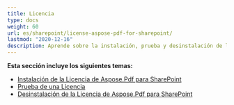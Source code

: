 ```yaml
---
title: Licencia
type: docs
weight: 60
url: es/sharepoint/license-aspose-pdf-for-sharepoint/
lastmod: "2020-12-16"
description: Aprende sobre la instalación, prueba y desinstalación de la licencia PDF SharePoint API.
---
```


**Esta sección incluye los siguientes temas:**
- [Instalación de la Licencia de Aspose.Pdf para SharePoint](/pdf/sharepoint/installing-aspose-pdf-for-sharepoint-license/)
- [Prueba de una Licencia](/pdf/sharepoint/testing-a-license/)
- [Desinstalación de la Licencia de Aspose.Pdf para SharePoint](/pdf/sharepoint/uninstalling-aspose-pdf-for-sharepoint-license/)